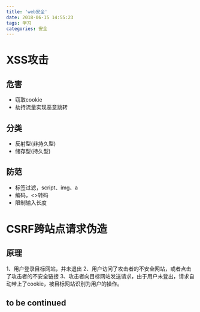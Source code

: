 ```yaml
---
title: 'web安全'
date: 2018-06-15 14:55:23
tags: 学习
categories: 安全
---
```

# XSS攻击
## 危害
* 窃取cookie
* 劫持流量实现恶意跳转

## 分类
* 反射型(非持久型)
* 储存型(持久型)

## 防范
* 标签过滤，script、img、a
* 编码，<>转码
* 限制输入长度

# CSRF跨站点请求伪造
## 原理
1、用户登录目标网站，并未退出
2、用户访问了攻击者的不安全网站，或者点击了攻击者的不安全链接
3、攻击者向目标网站发送请求，由于用户未登出，请求自动带上了cookie，被目标网站识别为用户的操作。

## to be continued



